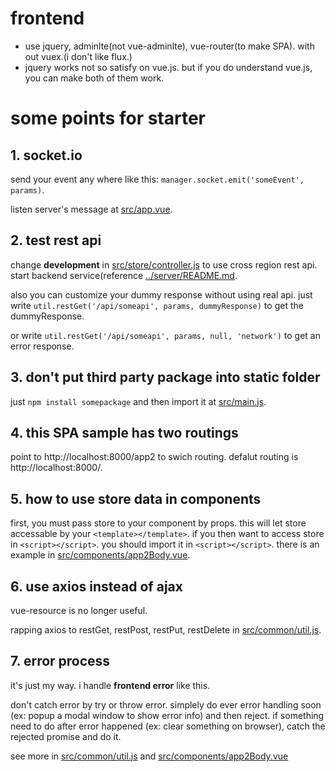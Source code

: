 # frontend

- use jquery, adminlte(not vue-adminlte), vue-router(to make SPA). with out vuex.(i don't like flux.)
- jquery works not so satisfy on vue.js. but if you do understand vue.js, you can make both of them work.

# some points for starter

## 1. socket.io

send your event any where like this: `manager.socket.emit('someEvent', params)`.

listen server's message at [src/app.vue](./src/app.vue).

## 2. test rest api

change **development** in [src/store/controller.js](./src/store/controller.js) to use cross region rest api. start backend service(reference [../server/README.md](../server/README.md).

also you can customize your dummy response without using real api. just write `util.restGet('/api/someapi', params, dummyResponse)` to get the dummyResponse.

or write `util.restGet('/api/someapi', params, null, 'network')` to get an error response.

## 3. don't put third party package into static folder

just `npm install somepackage` and then import it at [src/main.js](./src/main.js).

## 4. this SPA sample has two routings

point to http://localhost:8000/app2 to swich routing. defalut routing is http://localhost:8000/.

## 5. how to use store data in components

first, you must pass store to your component by props. this will let store accessable by your `<template></template>`. if you then want to access store in `<script></script>`. you should import it in `<script></script>`. there is an example in [src/components/app2Body.vue](./src/components/app2Body.vue).

## 6. use axios instead of ajax

vue-resource is no longer useful.

rapping axios to restGet, restPost, restPut, restDelete in [src/common/util.js](./src/common/util.js).

## 7. error process

it's just my way. i handle **frontend error** like this.

don't catch error by try or throw error. simplely do ever error handling soon (ex: popup a modal window to show error info) and then reject. if something need to do after error happened (ex: clear something on browser), catch the rejected promise and do it.

see more in [src/common/util.js](./src/common/util.js) and [src/components/app2Body.vue](./src/components/app2Body.vue)
